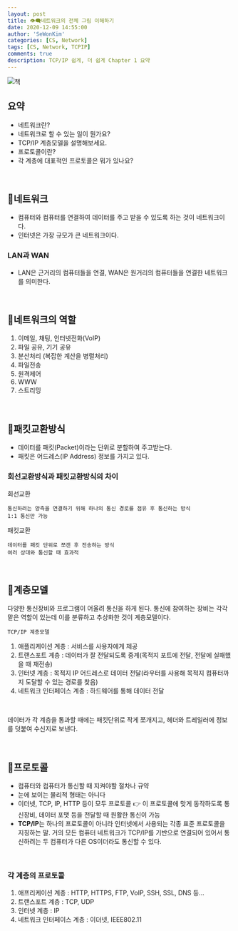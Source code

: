 ```yaml
---
layout: post
title: 👁‍🗨네트워크의 전체 그림 이해하기
date: 2020-12-09 14:55:00
author: 'SeWonKim'
categories: [CS, Network]
tags: [CS, Network, TCPIP]
comments: true
description: TCP/IP 쉽게, 더 쉽게 Chapter 1 요약
---
```


![책](https://image.yes24.com/Goods/32203210/L)

## 요약

- 네트워크란?
- 네트워크로 할 수 있는 일이 뭔가요?
- TCP/IP 계층모델을 설명해보세요.
- 프로토콜이란?
- 각 계층에 대표적인 프로토콜은 뭐가 있나요?

&nbsp;
&nbsp;

## 🍎네트워크

- 컴퓨터와 컴퓨터를 연결하여 데이터를 주고 받을 수 있도록 하는 것이 네트워크이다.
- 인터넷은 가장 규모가 큰 네트워크이다.

### LAN과 WAN

- LAN은 근거리의 컴퓨터들을 연결, WAN은 원거리의 컴퓨터들을 연결한 네트워크를 의미한다.

&nbsp;
&nbsp;

## 🍊네트워크의 역할

1. 이메일, 채팅, 인터넷전화(VoIP)
2. 파일 공유, 기기 공유
3. 분산처리 (복잡한 계산을 병렬처리)
4. 파일전송
5. 원격제어
6. WWW
7. 스트리밍

&nbsp;
&nbsp;

## 🍋패킷교환방식

- 데이터를 패킷(Packet)이라는 단위로 분할하여 주고받는다.
- 패킷은 어드레스(IP Address) 정보를 가지고 있다.

### 회선교환방식과 패킷교환방식의 차이

회선교환

```
통신하려는 양측을 연결하기 위해 하나의 통신 경로를 점유 후 통신하는 방식
1:1 통신만 가능
```

패킷교환

```
데이터를 패킷 단위로 쪼갠 후 전송하는 방식
여러 상대와 통신할 때 효과적
```

&nbsp;
&nbsp;

## 🍓계층모델

다양한 통신장비와 프로그램이 어울려 통신을 하게 된다.
통신에 참여하는 장비는 각각 맡은 역할이 있는데 이를 분류하고 추상화한 것이 계층모델이다.

`TCP/IP 계층모델`

1. 애플리케이션 계층 : 서비스를 사용자에게 제공
2. 트랜스포트 계층 : 데이터가 잘 전달되도록 중계(목적지 포트에 전달, 전달에 실패했을 때 재전송)
3. 인터넷 계층 : 목적지 IP 어드레스로 데이터 전달(라우터를 사용해 목적지 컴퓨터까지 도달할 수 있는 경로를 찾음)
4. 네트워크 인터페이스 계층 : 하드웨어를 통해 데이터 전달

&nbsp;

데이터가 각 계층을 통과할 때에는 패킷단위로 작게 쪼개지고, 헤더와 트레일러에 정보를 덧붙여 수신지로 보낸다.

&nbsp;
&nbsp;

## 🍇프로토콜

- 컴퓨터와 컴퓨터가 통신할 때 지켜야할 절차나 규약
- 눈에 보이는 물리적 형태는 아니다
- 이더넷, TCP, IP, HTTP 등이 모두 프로토콜 👉 이 프로토콜에 맞게 동작하도록 통신장비, 데이터 포맷 등을 전달할 때 원활한 통신이 가능
- **TCP/IP**는 하나의 프로토콜이 아니라 인터넷에서 사용되는 각종 표준 프로토콜을 지칭하는 말. 거의 모든 컴퓨터 네트워크가 TCP/IP를 기반으로 연결되어 있어서 통신하려는 두 컴퓨터가 다른 OS이더라도 통신할 수 있다.

&nbsp;

### 각 계층의 프로토콜

1. 애프리케이션 계층 : HTTP, HTTPS, FTP, VoIP, SSH, SSL, DNS 등...
2. 트랜스포트 계층 : TCP, UDP
3. 인터넷 계층 : IP
4. 네트워크 인터페이스 계층 : 이더넷, IEEE802.11

&nbsp;
&nbsp;
